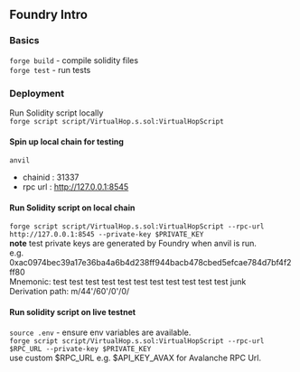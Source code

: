 ## Foundry Intro

### Basics 
`forge build` - compile solidity files  
`forge test` - run tests  

### Deployment  
Run Solidity script locally    
`forge script script/VirtualHop.s.sol:VirtualHopScript`  

#### Spin up local chain for testing  
`anvil`  
- chainid : 31337  
- rpc url : http://127.0.0.1:8545  

#### Run Solidity script on local chain  
`forge script script/VirtualHop.s.sol:VirtualHopScript --rpc-url http://127.0.0.1:8545 --private-key $PRIVATE_KEY`  
**note** test private keys are generated by Foundry when anvil is run.    
e.g. 0xac0974bec39a17e36ba4a6b4d238ff944bacb478cbed5efcae784d7bf4f2ff80     
Mnemonic:          test test test test test test test test test test test junk     
Derivation path:   m/44'/60'/0'/0/    


#### Run solidity script on live testnet  
`source .env` - ensure env variables are available.  
`forge script script/VirtualHop.s.sol:VirtualHopScript --rpc-url $RPC_URL --private-key $PRIVATE_KEY`   
use custom $RPC_URL e.g. $API_KEY_AVAX for Avalanche RPC Url.  
